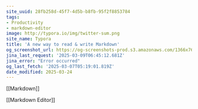 ```yaml
---
site_uuid: 28fb258d-45f7-4d5b-b8fb-95f2f8853784
tags:
- Productivity
- markdown-editor
image: http://typora.io/img/twitter-sum.png
site_name: Typora
title: 'A new way to read & write Markdown'
og_screenshot_url: https://og-screenshots-prod.s3.amazonaws.com/1366x768/80/false/e9b9a44f17129aa00267729ee24f4f98c17fde723034b7a1076dd03d5032484b.jpeg
jina_last_request: '2025-03-09T06:45:12.681Z'
jina_error: "Error occurred"
og_last_fetch: '2025-03-07T05:19:01.819Z'
date_modified: 2025-03-24
---
```



[[Markdown]]

[[Markdown Editor]]
